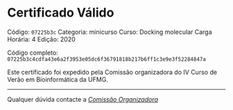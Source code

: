 # Certificado Válido

Código: `07225b3c`
Categoria: minicurso
Curso: Docking molecular
Carga Horária: 4
Edição: 2020


Código completo: `07225b3c4cdfa43e6a2f3953e05dc6f36791818b217b6ff1c3e9e3f52284847a`


Este certificado foi expedido pela Comissão organizadora do IV Curso de Verão em Bioinformática da UFMG.

----

Qualquer dúvida contacte a [_Comissão Organizadora_](<mailto:cursobioinfoufmg@gmail.com$subject=[Certificados]>)

